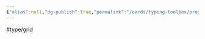 ```yaml
---
{"alias":null,"dg-publish":true,"permalink":"/cards/typing-toolbox/progression/","dgPassFrontmatter":true,"created":"2023-04-14T15:16:34.260+02:00","updated":"2023-05-02T10:37:17.972+02:00"}
---
```


#type/grid  

